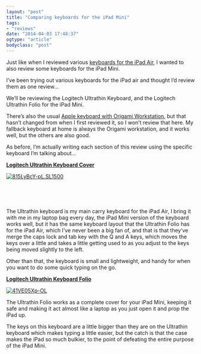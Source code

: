 ```yaml
---
layout: "post"
title: "Comparing keyboards for the iPad Mini"
tags: 
- "reviews"
date: "2014-04-03 17:48:37"
ogtype: "article"
bodyclass: "post"
---
```


Just like when I reviewed various [keyboards for the iPad Air](http://rogerstringer.com/2013/12/09/comparing-keyboards-ipad-air/ "Comparing keyboards for the iPad air"), I wanted to also review some keyboards for the iPad Mini.

I’ve been trying out various keyboards for the iPad air and thought I’d review them as one review…

We’ll be reviewing the Logitech Ultrathin Keyboard, and the Logitech Ultrathin Folio for the iPad Mini.

There’s also the usual [Apple keyboard with Origami Workstation](http://rogerstringer.com/2012/03/31/origami-workstation-for-ipad-and-keyboard/), but that hasn’t changed from when I first reviewed it, so I won’t review that here. My fallback keyboard at home is always the Origami workstation, and it works well, but the others are also good.

As before, I’m actually writing each section of this review using the specific keyboard I’m talking about…

**[Logitech Ultrathin Keyboard Cover](http://amzn.to/1dVrWiI)**

[![815LyBcY-pL._SL1500_](http://cdn.rogerstringer.com/wp-content/uploads/2014/04/815LyBcY-pL._SL1500_-1024x722.jpg)](http://amzn.to/1dVrWiI)

 

 

The Ultrathin keyboard is my main carry keyboard for the iPad Air, I bring it with me in my laptop bag every day, the iPad Mini version of the keyboard works well, but it has the same keyboard layout that the Ultrathin Folio has for the iPad Air, which I’ve never been a big fan of, and that is that they’ve merge the caps lock and tab key with the Q and A keys, which moves the keys over a little and takes a little getting used to as you adjust to the keys being moved slightly to the left.

Other than that, the keyboard is small and lightweight, and handy for when you want to do some quick typing on the go.

**[Logitech Ultrathin Keyboard Folio](http://amzn.to/1h8uFpA)**

[![41VE05Xp-OL](http://cdn.rogerstringer.com/wp-content/uploads/2014/04/41VE05Xp-OL.jpg)](http://amzn.to/1h8uFpA)

The Ultrathin Folio works as a complete cover for your iPad Mini, keeping it safe and making it act almost like a laptop as you just open it and prop the iPad up.

The keys on this keyboard are a little bigger than they are on the Ultrathin keyboard which makes typing a little easier, but the catch is that the case makes the iPad so much bulkier, to the point of defeating the entire purpose of the iPad Mini.